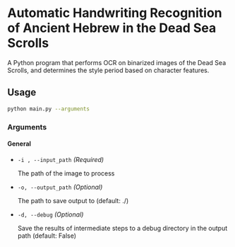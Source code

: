 # Automatic Handwriting Recognition of Ancient Hebrew in the Dead Sea Scrolls

A Python program that performs OCR on binarized images of the Dead Sea Scrolls,
and determines the style period based on character features.

## Usage

```bash
python main.py --arguments
```

### Arguments

#### General

- `-i , --input_path` _(Required)_

    The path of the image to process

- `-o, --output_path` _(Optional)_

    The path to save output to (default: ./)

- `-d, --debug` _(Optional)_

    Save the results of intermediate steps to a debug directory in the output path (default: False)